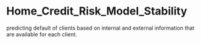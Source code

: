 # Home_Credit_Risk_Model_Stability
predicting default of clients based on internal and external information that are available for each client. 

